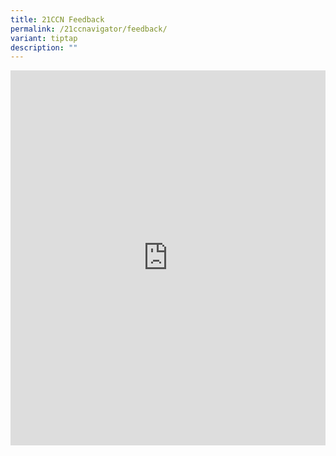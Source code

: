 ```yaml
---
title: 21CCN Feedback
permalink: /21ccnavigator/feedback/
variant: tiptap
description: ""
---
```

<div class="iframe-wrapper">
<iframe height="600px" width="100%" allowfullscreen="true" frameborder="0" src="https://form.gov.sg/66824fb2f7ceca8957d68c3e"></iframe>
</div>
<p></p>
